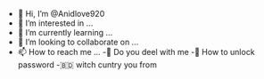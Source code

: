 - 🙋 Hi, I’m @Anidlove920
- 👀 I’m interested in ...
- 🌱 I’m currently learning ...
- 💞️ I’m looking to collaborate on ...
- 📫 How to reach me ...
-🤝 Do you deel with me
-🔑 How to unlock password
-🇧🇩 witch cuntry you from
<!---
Anidlove920/Anidlove920 is a ✨ special ✨ repository because its `README.md` (this file) appears on your GitHub profile.
You can click the Preview link to take a look at your changes.
--->
